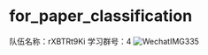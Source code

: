 # for_paper_classification
队伍名称：rXBTRt9Ki 
学习群号：4
![WechatIMG335](https://github.com/lyevi/for_paper_classification/assets/106398886/d2520a0e-ba6d-465e-9f75-1e7f47cc2bc4)
